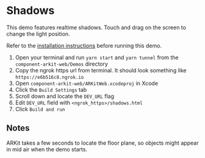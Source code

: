 # Shadows

This demo features realtime shadows. Touch and drag on the screen to change the light position.

Refer to the [installation instructions](../../../../README.md#installation) before running this demo.

1. Open your terminal and run `yarn start` and `yarn tunnel` from the `component-arkit-web/Demos` directory
2. Copy the ngrok https url from terminal. It should look something like `https://e6b516c8.ngrok.io`
3. Open `component-arkit-web/ARKitWeb.xcodeproj` in Xcode
4. Click the `Build Settings` tab
5. Scroll down and locate the `DEV_URL` flag
6. Edit `DEV_URL` field with `<ngrok_https>/shadows.html`
7. Click `Build and run`

## Notes

ARKit takes a few seconds to locate the floor plane, so objects might appear in mid air when the demo starts.
